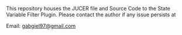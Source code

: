 This repository houses the JUCER file and Source Code to the State Variable Filter Plugin. Please contact the author if any issue persists at

Email: gabgiel97@gmail.com
